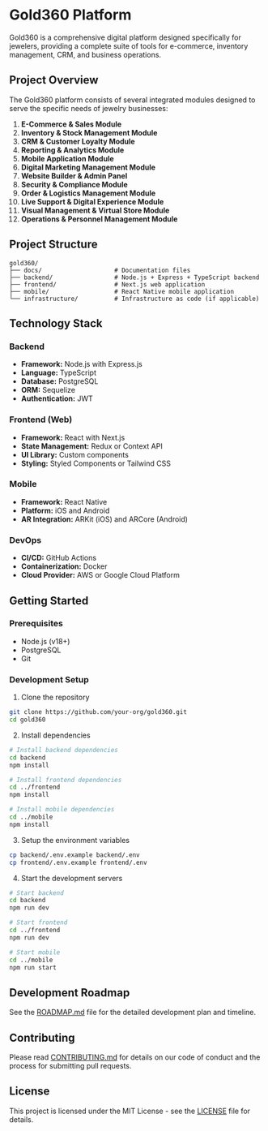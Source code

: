 # Gold360 Platform

Gold360 is a comprehensive digital platform designed specifically for jewelers, providing a complete suite of tools for e-commerce, inventory management, CRM, and business operations.

## Project Overview

The Gold360 platform consists of several integrated modules designed to serve the specific needs of jewelry businesses:

1. **E-Commerce & Sales Module**
2. **Inventory & Stock Management Module**
3. **CRM & Customer Loyalty Module**
4. **Reporting & Analytics Module**
5. **Mobile Application Module**
6. **Digital Marketing Management Module**
7. **Website Builder & Admin Panel**
8. **Security & Compliance Module**
9. **Order & Logistics Management Module**
10. **Live Support & Digital Experience Module**
11. **Visual Management & Virtual Store Module**
12. **Operations & Personnel Management Module**

## Project Structure

```
gold360/
├── docs/                    # Documentation files
├── backend/                 # Node.js + Express + TypeScript backend
├── frontend/                # Next.js web application
├── mobile/                  # React Native mobile application
└── infrastructure/          # Infrastructure as code (if applicable)
```

## Technology Stack

### Backend
- **Framework:** Node.js with Express.js
- **Language:** TypeScript
- **Database:** PostgreSQL
- **ORM:** Sequelize
- **Authentication:** JWT

### Frontend (Web)
- **Framework:** React with Next.js
- **State Management:** Redux or Context API
- **UI Library:** Custom components
- **Styling:** Styled Components or Tailwind CSS

### Mobile
- **Framework:** React Native
- **Platform:** iOS and Android
- **AR Integration:** ARKit (iOS) and ARCore (Android)

### DevOps
- **CI/CD:** GitHub Actions
- **Containerization:** Docker
- **Cloud Provider:** AWS or Google Cloud Platform

## Getting Started

### Prerequisites
- Node.js (v18+)
- PostgreSQL
- Git

### Development Setup
1. Clone the repository
```bash
git clone https://github.com/your-org/gold360.git
cd gold360
```

2. Install dependencies
```bash
# Install backend dependencies
cd backend
npm install

# Install frontend dependencies
cd ../frontend
npm install

# Install mobile dependencies
cd ../mobile
npm install
```

3. Setup the environment variables
```bash
cp backend/.env.example backend/.env
cp frontend/.env.example frontend/.env
```

4. Start the development servers
```bash
# Start backend
cd backend
npm run dev

# Start frontend
cd ../frontend
npm run dev

# Start mobile
cd ../mobile
npm run start
```

## Development Roadmap

See the [ROADMAP.md](ROADMAP.md) file for the detailed development plan and timeline.

## Contributing

Please read [CONTRIBUTING.md](CONTRIBUTING.md) for details on our code of conduct and the process for submitting pull requests.

## License

This project is licensed under the MIT License - see the [LICENSE](LICENSE) file for details. 